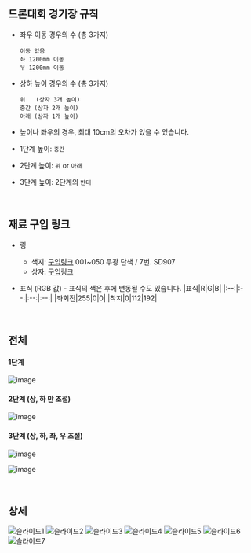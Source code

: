 ## 드론대회 경기장 규칙

* 좌우 이동 경우의 수 (총 3가지)
   ``` 
   이동 없음
   좌 1200mm 이동
   우 1200mm 이동
   ```

* 상하 높이 경우의 수 (총 3가지)
   ```
   위   (상자 3개 높이) 
   중간 (상자 2개 높이)
   아래 (상자 1개 높이)
   ```

* 높이나 좌우의 경우, 최대 10cm의 오차가 있을 수 있습니다.

* 1단계 높이: `중간`
* 2단계 높이: `위` or `아래`
* 3단계 높이: 2단계의 `반대`


<br>



## 재료 구입 링크

* 링 
   - 색지: [구입링크](http://itempage3.auction.co.kr/DetailView.aspx?ItemNo=A922772104&frm3=V2) 001~050 무광 단색 / 7번. SD907
   - 상자: [구입링크](https://front.wemakeprice.com/product/103042956)
   
* 표식 (RGB 값) - 표식의 색은 후에 변동될 수도 있습니다.
   |표식|R|G|B|
   |:--:|:--:|:--:|:--:|
   |좌회전|255|0|0|
   |착지|0|112|192|


<br>


## 전체
#### 1단계
![image](https://user-images.githubusercontent.com/53847442/85099358-295b8d80-b238-11ea-8c8e-e6c365aa9adf.png)

#### 2단계 (상, 하 만 조절)

![image](https://user-images.githubusercontent.com/53847442/85099450-6031a380-b238-11ea-8286-fbab28cd7af7.png)

#### 3단계 (상, 하, 좌, 우 조절)
![image](https://user-images.githubusercontent.com/53847442/85099485-72134680-b238-11ea-96ee-75988a8c1312.png)

![image](https://user-images.githubusercontent.com/53847442/85099495-7a6b8180-b238-11ea-826d-38ba7823fcf1.png)

<br>

## 상세

![슬라이드1](https://user-images.githubusercontent.com/41243762/85835426-08fb7800-b7d0-11ea-9e39-d6d2358a59d0.JPG)
![슬라이드2](https://user-images.githubusercontent.com/41243762/85835428-08fb7800-b7d0-11ea-88ad-9b45c8d2d797.JPG)
![슬라이드3](https://user-images.githubusercontent.com/41243762/85835429-09940e80-b7d0-11ea-93ce-e12eccee3fb1.JPG)
![슬라이드4](https://user-images.githubusercontent.com/41243762/85835431-0a2ca500-b7d0-11ea-9c15-092db0a36967.JPG)
![슬라이드5](https://user-images.githubusercontent.com/41243762/85835432-0a2ca500-b7d0-11ea-9398-65d7e04193a9.JPG)
![슬라이드6](https://user-images.githubusercontent.com/41243762/85835433-0ac53b80-b7d0-11ea-8103-c1c57ed1a31c.JPG)
![슬라이드7](https://user-images.githubusercontent.com/41243762/85835422-07ca4b00-b7d0-11ea-9f6b-6154d873fc21.JPG)
